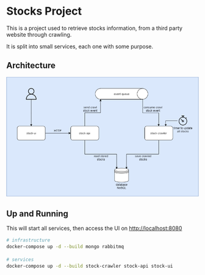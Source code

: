 # Stocks Project

This is a project used to retrieve stocks information, from a third party website through crawling.

It is split into small services, each one with some purpose.

## Architecture
![Architecture](./architecture/stocks-project.drawio.png)

## Up and Running

This will start all services, then access the UI on <http://localhost:8080>

```bash
# infrastructure
docker-compose up -d --build mongo rabbitmq

# services
docker-compose up -d --build stock-crawler stock-api stock-ui
```

